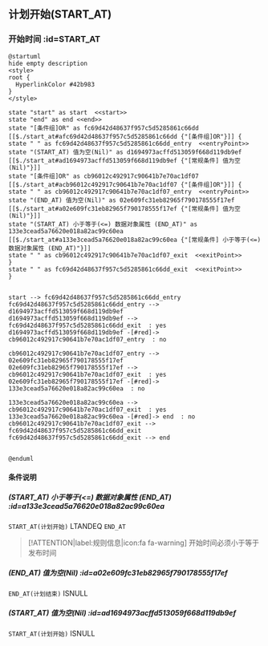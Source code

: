 ## 计划开始(START_AT) <!-- {docsify-ignore-all} -->

   

### 开始时间 :id=START_AT

```plantuml
@startuml
hide empty description
<style>
root {
  HyperlinkColor #42b983
}
</style>

state "start" as start  <<start>>
state "end" as end <<end>>
state "[条件组]OR" as fc69d42d48637f957c5d5285861c66dd [[$./start_at#afc69d42d48637f957c5d5285861c66dd {"[条件组]OR"}]] {
state " " as fc69d42d48637f957c5d5285861c66dd_entry  <<entryPoint>>
state "(START_AT) 值为空(Nil)" as d1694973acffd513059f668d119db9ef [[$./start_at#ad1694973acffd513059f668d119db9ef {"[常规条件] 值为空(Nil)"}]]
state "[条件组]OR" as cb96012c492917c90641b7e70ac1df07 [[$./start_at#acb96012c492917c90641b7e70ac1df07 {"[条件组]OR"}]] {
state " " as cb96012c492917c90641b7e70ac1df07_entry  <<entryPoint>>
state "(END_AT) 值为空(Nil)" as 02e609fc31eb82965f790178555f17ef [[$./start_at#a02e609fc31eb82965f790178555f17ef {"[常规条件] 值为空(Nil)"}]]
state "(START_AT) 小于等于(<=) 数据对象属性 (END_AT)" as 133e3cead5a76620e018a82ac99c60ea [[$./start_at#a133e3cead5a76620e018a82ac99c60ea {"[常规条件] 小于等于(<=) 数据对象属性 (END_AT)"}]]
state " " as cb96012c492917c90641b7e70ac1df07_exit  <<exitPoint>>
}
state " " as fc69d42d48637f957c5d5285861c66dd_exit  <<exitPoint>>
}


start --> fc69d42d48637f957c5d5285861c66dd_entry 
fc69d42d48637f957c5d5285861c66dd_entry --> d1694973acffd513059f668d119db9ef 
d1694973acffd513059f668d119db9ef --> fc69d42d48637f957c5d5285861c66dd_exit  : yes
d1694973acffd513059f668d119db9ef -[#red]-> cb96012c492917c90641b7e70ac1df07_entry  : no

cb96012c492917c90641b7e70ac1df07_entry --> 02e609fc31eb82965f790178555f17ef 
02e609fc31eb82965f790178555f17ef --> cb96012c492917c90641b7e70ac1df07_exit  : yes
02e609fc31eb82965f790178555f17ef -[#red]-> 133e3cead5a76620e018a82ac99c60ea  : no

133e3cead5a76620e018a82ac99c60ea --> cb96012c492917c90641b7e70ac1df07_exit  : yes
133e3cead5a76620e018a82ac99c60ea -[#red]-> end  : no
cb96012c492917c90641b7e70ac1df07_exit --> fc69d42d48637f957c5d5285861c66dd_exit 
fc69d42d48637f957c5d5285861c66dd_exit --> end 


@enduml
```

#### 条件说明

##### (START_AT) 小于等于(<=) 数据对象属性 (END_AT) :id=a133e3cead5a76620e018a82ac99c60ea



`START_AT(计划开始)` LTANDEQ  `END_AT`

> [!ATTENTION|label:规则信息|icon:fa fa-warning]
> 开始时间必须小于等于发布时间


##### (END_AT) 值为空(Nil) :id=a02e609fc31eb82965f790178555f17ef



`END_AT(计划结束)` ISNULL 

##### (START_AT) 值为空(Nil) :id=ad1694973acffd513059f668d119db9ef



`START_AT(计划开始)` ISNULL 






